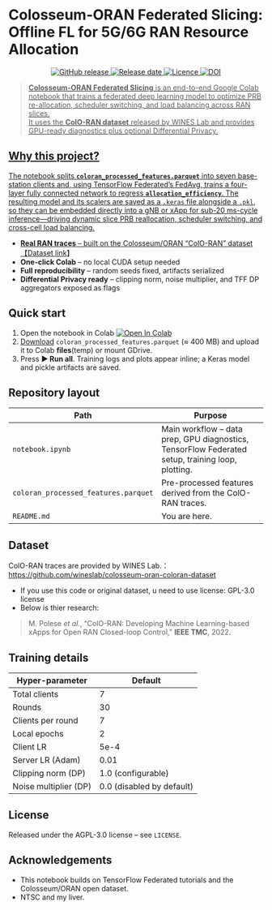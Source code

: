 # Colosseum-ORAN Federated Slicing: Offline FL for 5G/6G RAN Resource Allocation

<p align="center">
  <!-- Latest release -->
  <a href="https://github.com/thc1006/colosseum-oran-federated-slicing/releases">
    <img alt="GitHub release" src="https://img.shields.io/github/v/release/thc1006/colosseum-oran-federated-slicing?style=for-the-badge">
  </a>
  <!-- Release date -->
  <a href="https://github.com/thc1006/colosseum-oran-federated-slicing/releases">
    <img alt="Release date" src="https://img.shields.io/github/release-date/thc1006/colosseum-oran-federated-slicing?style=for-the-badge">
  <!-- Licence -->
  <a href="https://github.com/thc1006/colosseum-oran-federated-slicing/blob/main/LICENSE">
    <img alt="Licence" src="https://img.shields.io/github/license/thc1006/colosseum-oran-federated-slicing?style=for-the-badge">
  </a>
  <!-- Zenodo DOI (replace with real DOI once minted) -->
  <a href="https://doi.org/10.5281/zenodo.15849833">
    <img alt="DOI" src="https://img.shields.io/badge/DOI-10.5281%2Fzenodo.15849833-blue?logo=zenodo&style=for-the-badge">
</p>


> **Colosseum-ORAN Federated Slicing** is an end-to-end Google Colab notebook that trains a federated deep learning model to optimize PRB re-allocation, scheduler switching, and load balancing across RAN slices.  
> It uses the **ColO-RAN dataset** released by WINES Lab and provides GPU-ready diagnostics plus optional Differential Privacy.

## Why this project?
The notebook splits **`coloran_processed_features.parquet`** into seven base-station clients and, using TensorFlow Federated’s FedAvg, trains a four-layer fully connected network to regress **`allocation_efficiency`**. The resulting model and its scalers are saved as a `.keras` file alongside a `.pkl`, so they can be embedded directly into a gNB or xApp for sub-20 ms-cycle inference—driving dynamic slice PRB reallocation, scheduler switching, and cross-cell load balancing.

* **Real RAN traces** – built on the Colosseum/ORAN “ColO-RAN” dataset 【[Dataset link](https://github.com/wineslab/colosseum-oran-coloran-dataset)】  
* **One-click Colab** – no local CUDA setup needed  
* **Full reproducibility** – random seeds fixed, artifacts serialized  
* **Differential Privacy ready** – clipping norm, noise multiplier, and TFF DP aggregators exposed as flags  

## Quick start
1. Open the notebook in Colab  [![Open In Colab](https://colab.research.google.com/assets/colab-badge.svg)](https://colab.research.google.com/drive/1l_sfn29npZRbG6vuYu2amyAkt1vie4Jk)
2. [Download](https://github.com/thc1006/coloran-dynamic-slice-optimizer/blob/main/coloran_processed_features.parquet) `coloran_processed_features.parquet` (≈ 400 MB) and upload it to Colab **files**(temp) or mount GDrive.  
3. Press **▶ Run all**. Training logs and plots appear inline; a Keras model and pickle artifacts are saved.

## Repository layout
| Path | Purpose |
|------|---------|
| `notebook.ipynb` | Main workflow – data prep, GPU diagnostics, TensorFlow Federated setup, training loop, plotting. |
| `coloran_processed_features.parquet` | Pre-processed features derived from the ColO-RAN traces. |
| `README.md` | You are here. |

## Dataset
ColO-RAN traces are provided by WINES Lab.：<https://github.com/wineslab/colosseum-oran-coloran-dataset>
* If you use this code or original dataset, u need to use license: GPL-3.0 license
* Below is thier research:
> M. Polese *et al.*, “ColO-RAN: Developing Machine Learning-based xApps for Open RAN Closed-loop Control,” **IEEE TMC**, 2022.

## Training details
| Hyper-parameter | Default |
|-----------------|---------|
| Total clients | 7 |
| Rounds | 30 |
| Clients per round | 7 |
| Local epochs | 2 |
| Client LR | 5e-4 |
| Server LR (Adam) | 0.01 |
| Clipping norm (DP) | 1.0 (configurable) |
| Noise multiplier (DP) | 0.0 (disabled by default) |

## License
Released under the AGPL-3.0 license – see `LICENSE`.

## Acknowledgements
* This notebook builds on TensorFlow Federated tutorials and the Colosseum/ORAN open dataset.
* NTSC and my liver.
